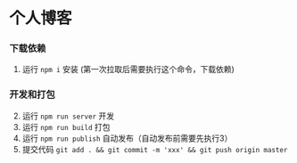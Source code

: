 # 个人博客
### 下载依赖
1. 运行 `npm i` 安装 (第一次拉取后需要执行这个命令，下载依赖)

### 开发和打包
2. 运行 `npm run server` 开发
3. 运行 `npm run build`  打包
4. 运行 `npm run publish` 自动发布（自动发布前需要先执行3）
5. 提交代码 `git add . && git commit -m 'xxx' && git push origin master`

